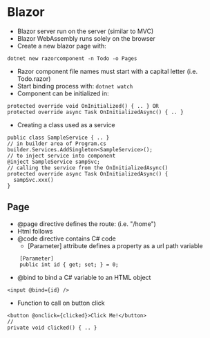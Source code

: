 # Blazor

- Blazor server run on the server (similar to MVC)
- Blazor WebAssembly runs solely on the browser
- Create a new blazor page with:
```
dotnet new razorcomponent -n Todo -o Pages
```
- Razor component file names must start with a capital letter (i.e. Todo.razor)
- Start binding process with: `dotnet watch`
- Component can be initialized in: 
```
protected override void OnInitialized() { .. } OR
protected override async Task OnInitializedAsync() { .. }
```
- Creating a class used as a service
```
public class SampleService { .. }
// in builder area of Program.cs
builder.Services.AddSingleton<SampleService>();
// to inject service into component
@inject SampleService sampSvc;
// calling the service from the OnInitializedAsync()
protected override async Task OnInitializedAsync() {
  sampSvc.xxx()
}
```

## Page
- @page directive defines the route:  (i.e. "/home")
- Html follows
- @code directive contains C# code
  * [Parameter] attribute defines a property as a url path variable
```
    [Parameter]
    public int id { get; set; } = 0;
```
- @bind to bind a C# variable to an HTML object
```
<input @bind={id} />
```
- Function to call on button click
```
<button @onclick={clicked}>Click Me!</button>
//
private void clicked() { .. }
```

